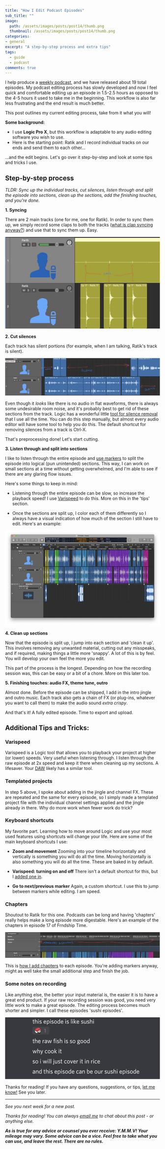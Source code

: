 ```yaml
---
title: "How I Edit Podcast Episodes"
sub_title: ""
image: 
  path: /assets/images/posts/post14/thumb.png
  thumbnail: /assets/images/posts/post14/thumb.png
categories:
- general
excerpt: "A step-by-step process and extra tips"
tags:
  - guide
  - podcast
comments: true
---
```


I help produce a [weekly podcast](http://frndshiptime.com), and we have released about 19 total episodes. My podcast editing process has slowly developed and now I feel quick and comfortable editing up an episode in 1.5-2.5 hours as opposed to the 4-5 hours it used to take me in the beginning. This workflow is also far less frustrating and the end result is much better. 

This post outlines my current editing process, take from it what you will!

**Some background:** 

- I use **Logic Pro X**, but this workflow is adaptable to any audio editing software you wish to use. 
- Here is the starting point: Ratik and I record individual tracks on our ends and send them to each other...

...and the edit begins. Let's go over it step-by-step and look at some tips and tricks I use.

## Step-by-step process

*TLDR: Sync up the individual tracks, cut silences, listen through and split the episode into sections, clean up the sections, add the finishing touches, and you're done.*

**1. Syncing**

There are 2 main tracks (one for me, one for Ratik). In order to sync them up, we simply record some claps to both the tracks ([what is clap syncing anyway?](https://www.reddit.com/r/InsideGaming/comments/2nqzzz/what_are_you_doing_when_you_sync_and_clap_in_some/)) and use that to sync them up. Easy. 

![sync](/assets/images/posts/post14/1.jpg)

**2. Cut silences**

Each track has silent portions (for example, when I am talking, Ratik's track is silent).

![silent](/assets/images/posts/post14/2.jpg)

Even though it _looks_ like there is no audio in flat waveforms, there is always some undesirable room noise, and it's probably best to get rid of these sections from the track. Logic has a wonderful little [tool for silence removal](https://www.youtube.com/watch?v=T1FIzLPMzRA) that I use all the time. You can do this step manually, but almost every audio editor will have some tool to help you do this. The default shortcut for removing silences from a track is Ctrl-X.
  
That's preprocessing done! Let's start cutting.

**3. Listen through and split into sections**

I like to listen through the entire episode and [use markers](https://loopcommunity.com/blog/2019/11/how-to-use-markers-and-edit-your-arrangement-in-logic-pro/) to split the episode into logical (pun unintended) sections. This way, I can work on small sections at a time without getting overwhelmed, and I'm able to see if there are any glaring flow issues. 

Here's some things to keep in mind:

  - Listening through the entire episode can be slow, so increase the playback speed! I use [Varispeed](https://support.apple.com/guide/logicpro/varispeed-alter-speed-pitch-audio-lgcp1cc678a7/mac) to do this. More on this in the 'tips' section. 
  
  - Once the sections are split up, I color each of them differently so I always have a visual indication of how much of the section I still have to edit. Here's an example:

![sections](/assets/images/posts/post14/3.png)

**4. Clean up sections**

Now that the episode is split up, I jump into each section and 'clean it up'. This involves removing any unwanted material, cutting out any misspeaks, and if required, making things a little more 'snappy'. A lot of this is by feel. You will develop your own feel the more you edit. 

This part of the process is the longest. Depending on how the recording session was, this can be easy or a bit of a chore. More on this later too.

**5. Finishing touches: audio FX, theme tune, outro**
  
Almost done. Before the episode can be shipped, I add in the intro jingle and outro music. Each track also gets a chain of FX (or plug-ins, whatever you want to call them) to make the audio sound _extra crispy_.

And that's it! A fully edited episode. Time to export and upload. 

## Additional Tips and Tricks:

### Varispeed

Varispeed is a Logic tool that allows you to playback your project at higher (or lower) speeds. Very useful when listening through. I listen through the raw episode at 2x speed and keep it there when cleaning up my sections. A lifesaver. Your [DAW](https://en.wikipedia.org/wiki/Digital_audio_workstation) likely has a similar tool.

### Templated projects 

In step 5 above, I spoke about adding in the jingle and channel FX. These are repeated and the same for every episode, so I simply made a templated project file with the individual channel settings applied and the jingle already in there. Why do more work when fewer work do trick?

### Keyboard shortcuts

My favorite part. Learning how to move around Logic and use your most used features using shortcuts will change your life. Here are some of the main keyboard shortcuts I use:

- **Zoom and movement**
  Zooming into your timeline horizontally and vertically is something you will do all the time. Moving horizontally is also something you will do all the time. 
  These are baked in by default.

- **Varispeed: turning on and off**
  There isn't a default shortcut for this, but I [added one in](https://support.apple.com/en-us/HT210089). 

- **Go to next/previous marker**
  Again, a custom shortcut. I use this to jump between markers while editing. I am speed. 

### Chapters

Shoutout to Ratik for this one. Podcasts can be long and having 'chapters' really helps make a long episode more digestable. Here's an example of the chapters in episode 17 of Frndship Time.

![Chapters](/assets/images/posts/post14/4.jpg)

This is [how I add chapters](https://www.youtube.com/watch?v=fOQh1llpaQo) to each episode. You're adding markers anyway, might as well take the small additional step and finish the job. 

### Some notes on recording
Like anything else, the better your input material is, the easier it is to have a great end product. 
If your raw recording session was good, you need very little work to make a great episode. The editing process becomes much shorter and simpler. I call these episodes 'sushi episodes'. 

![sushi](/assets/images/posts/post14/5.png)

Thanks for reading! If you have any questions, suggestions, or tips, [let me know!](mailto:parthswat@gmail.com) See you later. 

---

*See you next week for a new post.*

 *Thanks for reading! You can always [email me](mailto:parthswat@gmail.com) to chat about this post - or anything else.*

 ***As is true for any advice or counsel you ever receive: Y.M.M.V! Your mileage may vary. Some advice can be a vice. Feel free to take what you can use, and leave the rest. There are no rules.***


